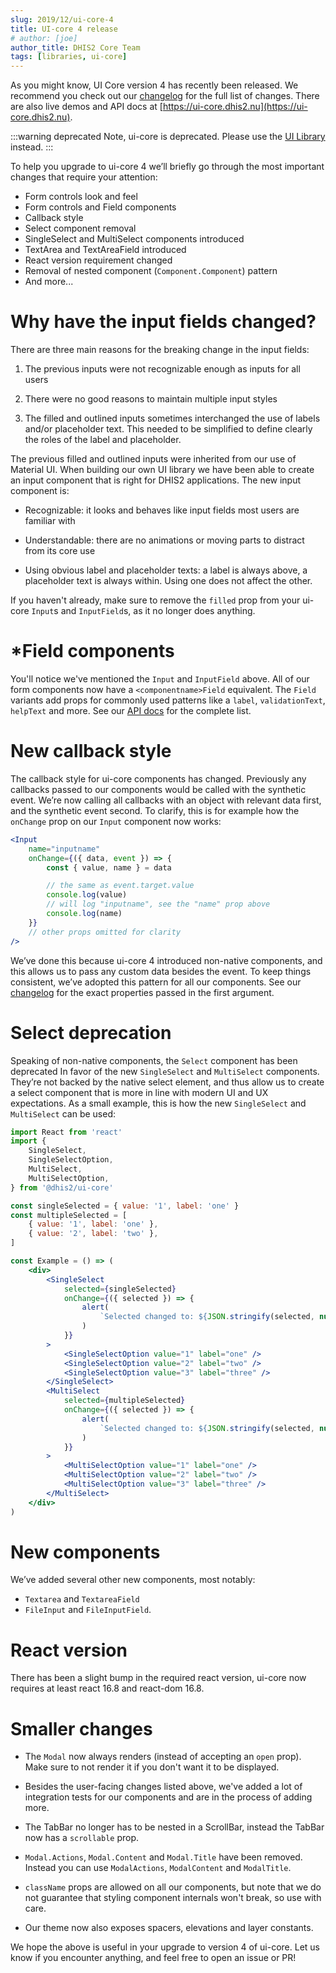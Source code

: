 ```yaml
---
slug: 2019/12/ui-core-4
title: UI-core 4 release
# author: [joe]
author_title: DHIS2 Core Team
tags: [libraries, ui-core]
---
```


As you might know, UI Core version 4 has recently been released. We
recommend you check out our
[changelog](https://github.com/dhis2/ui-core/blob/master/CHANGELOG.md)
for the full list of changes. There are also live demos and API docs at
[https://ui-core.dhis2.nu](https://ui-core.dhis2.nu).

:::warning deprecated
Note, ui-core is deprecated. Please use the [UI Library](https://ui.dhis2.nu) instead.
:::


<!--truncate-->

To help you upgrade to ui-core 4 we’ll briefly go through the most
important changes that require your attention:

-   Form controls look and feel
-   Form controls and Field components
-   Callback style
-   Select component removal
-   SingleSelect and MultiSelect components introduced
-   TextArea and TextAreaField introduced
-   React version requirement changed
-   Removal of nested component (`Component.Component`) pattern
-   And more...

# Why have the input fields changed?

There are three main reasons for the breaking change in the input fields:

1. The previous inputs were not recognizable enough as inputs for all
   users

2. There were no good reasons to maintain multiple input styles

3. The filled and outlined inputs sometimes interchanged the use of
   labels and/or placeholder text. This needed to be simplified to
   define clearly the roles of the label and placeholder.

The previous filled and outlined inputs were inherited from our use of
Material UI. When building our own UI library we have been able to
create an input component that is right for DHIS2 applications. The new
input component is:

-   Recognizable: it looks and behaves like input fields most users are
    familiar with

-   Understandable: there are no animations or moving parts to distract
    from its core use

-   Using obvious label and placeholder texts: a label is always above, a
    placeholder text is always within. Using one does not affect the
    other.

If you haven't already, make sure to remove the `filled` prop from your
ui-core `Input`s and `InputField`s, as it no longer does anything.

# \*Field components

You'll notice we've mentioned the `Input` and `InputField` above. All of
our form components now have a `<componentname>Field` equivalent. The
`Field` variants add props for commonly used patterns like a `label`,
`validationText`, `helpText` and more. See our [API
docs](https://ui-core.dhis2.nu/#/api) for the complete list.

# New callback style

The callback style for ui-core components has changed. Previously any
callbacks passed to our components would be called with the synthetic
event. We’re now calling all callbacks with an object with relevant data
first, and the synthetic event second. To clarify, this is for example
how the `onChange` prop on our `Input` component now works:

```jsx
<Input
    name="inputname"
    onChange={({ data, event }) => {
        const { value, name } = data

        // the same as event.target.value
        console.log(value)
        // will log "inputname", see the "name" prop above
        console.log(name)
    }}
    // other props omitted for clarity
/>
```

We’ve done this because ui-core 4 introduced non-native components, and
this allows us to pass any custom data besides the event. To keep things
consistent, we’ve adopted this pattern for all our components. See our
[changelog](https://github.com/dhis2/ui-core/blob/master/CHANGELOG.md#breaking-changes)
for the exact properties passed in the first argument.

# Select deprecation

Speaking of non-native components, the `Select` component has been
deprecated In favor of the new `SingleSelect` and `MultiSelect`
components. They’re not backed by the native select element, and thus
allow us to create a select component that is more in line with modern
UI and UX expectations. As a small example, this is how the new
`SingleSelect` and `MultiSelect` can be used:

```jsx
import React from 'react'
import {
    SingleSelect,
    SingleSelectOption,
    MultiSelect,
    MultiSelectOption,
} from '@dhis2/ui-core'

const singleSelected = { value: '1', label: 'one' }
const multipleSelected = [
    { value: '1', label: 'one' },
    { value: '2', label: 'two' },
]

const Example = () => (
    <div>
        <SingleSelect
            selected={singleSelected}
            onChange={({ selected }) => {
                alert(
                    `Selected changed to: ${JSON.stringify(selected, null, 2)}`
                )
            }}
        >
            <SingleSelectOption value="1" label="one" />
            <SingleSelectOption value="2" label="two" />
            <SingleSelectOption value="3" label="three" />
        </SingleSelect>
        <MultiSelect
            selected={multipleSelected}
            onChange={({ selected }) => {
                alert(
                    `Selected changed to: ${JSON.stringify(selected, null, 2)}`
                )
            }}
        >
            <MultiSelectOption value="1" label="one" />
            <MultiSelectOption value="2" label="two" />
            <MultiSelectOption value="3" label="three" />
        </MultiSelect>
    </div>
)
```

# New components

We’ve added several other new components, most notably:

-   `Textarea` and `TextareaField`
-   `FileInput` and `FileInputField`.

# React version

There has been a slight bump in the required react version, ui-core now
requires at least react 16.8 and react-dom 16.8.

# Smaller changes

-   The `Modal` now always renders (instead of accepting an `open` prop).
    Make sure to not render it if you don't want it to be displayed.

-   Besides the user-facing changes listed above, we've added a lot of
    integration tests for our components and are in the process of adding
    more.

-   The TabBar no longer has to be nested in a ScrollBar, instead the
    TabBar now has a `scrollable` prop.

-   `Modal.Actions`, `Modal.Content` and `Modal.Title` have been removed.
    Instead you can use `ModalActions`, `ModalContent` and `ModalTitle`.

-   `className` props are allowed on all our components, but note that we
    do not guarantee that styling component internals won't break, so use
    with care.

-   Our theme now also exposes spacers, elevations and layer constants.

We hope the above is useful in your upgrade to version 4 of ui-core. Let
us know if you encounter anything, and feel free to open an issue or PR!

